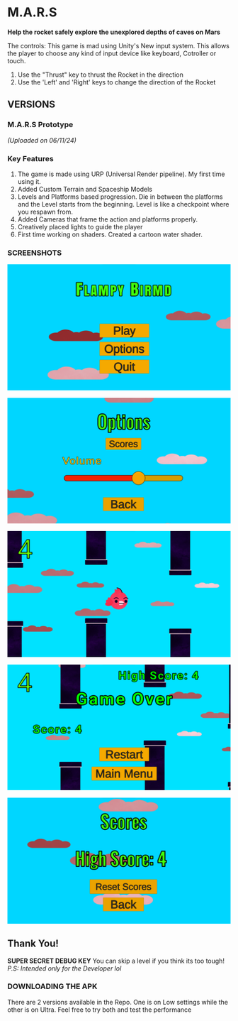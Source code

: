 # M.A.R.S

**Help the rocket safely explore the unexplored depths of caves on Mars**

The controls:
This game is mad using Unity's New input system. This allows the player to choose any kind of input device like keyboard, Cotroller or touch.
1. Use the "Thrust" key to thrust the Rocket in the direction
2. Use the 'Left' and 'Right' keys to change the direction of the Rocket

## VERSIONS

### M.A.R.S Prototype
*(Uploaded on 06/11/24)*

### Key Features
1. The game is made using URP (Universal Render pipeline). My first time using it.
2. Added Custom Terrain and Spaceship Models
3. Levels and Platforms based progression. Die in between the platforms and the Level starts from the beginning. Level is like a checkpoint where you respawn from.
4. Added Cameras that frame the action and platforms properly.
5. Creatively placed lights to guide the player
6. First time working on shaders. Created a cartoon water shader.

### SCREENSHOTS

![Level](https://github.com/pervelaHemanth23/FlampyBirmd/blob/main/ScreenShots/Main%20Menu.png)

![Level](https://github.com/pervelaHemanth23/FlampyBirmd/blob/main/ScreenShots/Options%20Screen.png)

![Level](https://github.com/pervelaHemanth23/FlampyBirmd/blob/main/ScreenShots/Game.png)

![Level](https://github.com/pervelaHemanth23/FlampyBirmd/blob/main/ScreenShots/Game%20Over%20Screen.png)

![Level](https://github.com/pervelaHemanth23/FlampyBirmd/blob/main/ScreenShots/High%20Scores%20Screen.png)

## Thank You!

**SUPER SECRET DEBUG KEY**
You can skip a level if you think its too tough! 
*P.S: Intended only for the Developer lol*

### DOWNLOADING THE APK

There are 2 versions available in the Repo. One is on Low settings while the other is on Ultra. Feel free to try both and test the performance
